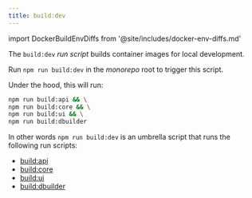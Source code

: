 ```yaml
--- 
title: build:dev
---
```


import DockerBuildEnvDiffs from '@site/includes/docker-env-diffs.md'

The `build:dev` _run script_ builds container images for local development.

Run `npm run build:dev` in the _monorepo_ root to trigger this script.

Under the hood, this will run:

```sh title="Terminal"
npm run build:api && \
npm run build:core && \
npm run build:ui && \
npm run build:dbuilder
```

In other words `npm run build:dev` is an umbrella script that runs the following run scripts:

- [build:api](/docs/reference/contributors/monorepo/run-scripts/build-api)
- [build:core](/docs/reference/contributors/monorepo/run-scripts/build-core)
- [build:ui](/docs/reference/contributors/monorepo/run-scripts/build-ui)
- [build:dbuilder](/docs/reference/contributors/monorepo/run-scripts/build-dbuilder)

<DockerBuildEnvDiffs />

